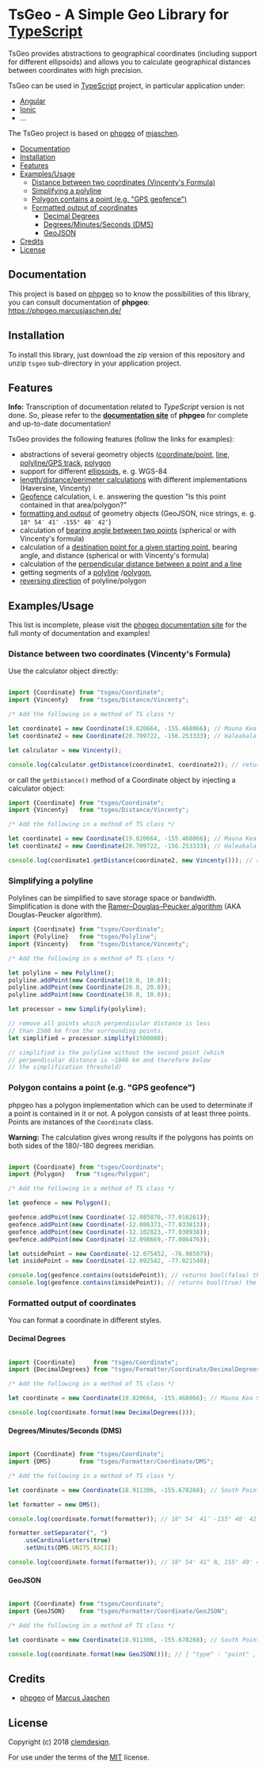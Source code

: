# TsGeo - A Simple Geo Library for [TypeScript](https://www.typescriptlang.org/)

TsGeo provides abstractions to geographical coordinates (including support for different ellipsoids) and allows you to calculate geographical distances between coordinates with high precision.

TsGeo can be used in [TypeScript](https://www.typescriptlang.org/) project, in particular application under:
- [Angular](https://angular.io/)
- [Ionic](https://ionicframework.com)
- ...

The TsGeo project is based on [phpgeo](https://github.com/mjaschen/phpgeo) of [mjaschen](https://github.com/mjaschen).

- [Documentation](#documentation)
- [Installation](#installation)
- [Features](#features)
- [Examples/Usage](#examplesusage)
  - [Distance between two coordinates \(Vincenty's Formula\)](#distance-between-two-coordinates-vincentys-formula)
  - [Simplifying a polyline](#simplifying-a-polyline)
  - [Polygon contains a point \(e.g. "GPS geofence"\)](#polygon-contains-a-point-eg-gps-geofence)
  - [Formatted output of coordinates](#formatted-output-of-coordinates)
    - [Decimal Degrees](#decimal-degrees)
    - [Degrees/Minutes/Seconds \(DMS\)](#degreesminutesseconds-dms)
    - [GeoJSON](#geojson)
- [Credits](#credits)
- [License](#license)


## Documentation

This project is based on [phpgeo](https://github.com/mjaschen/phpgeo) so to know the possibilities of this library, you can consult documentation of **phpgeo**:  https://phpgeo.marcusjaschen.de/


## Installation

To install this library, just download the zip version of this repository and unzip `tsgeo` sub-directory in your application project. 

## Features

**Info:** Transcription of documentation related to _TypeScript_ version is not done. So, please refer to the **[documentation site](https://phpgeo.marcusjaschen.de/)** of **phpgeo** for complete and up-to-date documentation!

TsGeo provides the following features (follow the links for examples):

- abstractions of several geometry objects ([coordinate/point](https://phpgeo.marcusjaschen.de/geometry/coordinate/),
  [line](https://phpgeo.marcusjaschen.de/geometry/line/),
  [polyline/GPS track](https://phpgeo.marcusjaschen.de/geometry/polyline/),
  [polygon](https://phpgeo.marcusjaschen.de/geometry/polygon/)
- support for different [ellipsoids](https://phpgeo.marcusjaschen.de/geometry/ellipsoid/), e. g. WGS-84
- [length/distance/perimeter calculations](https://phpgeo.marcusjaschen.de/calculations/distance/)
  with different implementations (Haversine, Vincenty)
- [Geofence](https://phpgeo.marcusjaschen.de/calculations/geofence/) calculation,
  i. e. answering the question "Is this point contained in that area/polygon?"
- [formatting and output](https://phpgeo.marcusjaschen.de/formatting/) of geometry objects
  (GeoJSON, nice strings, e. g. `18° 54′ 41″ -155° 40′ 42″`)
- calculation of [bearing angle between two points](https://phpgeo.marcusjaschen.de/calculations/bearing/#bearing-between-two-points)
  (spherical or with Vincenty's formula)
- calculation of a [destination point for a given starting point](https://phpgeo.marcusjaschen.de/calculations/bearing/#destination-point-for-given-bearing-and-distance),
  bearing angle, and distance (spherical or with Vincenty's formula)
- calculation of the [perpendicular distance between a point and a line](https://phpgeo.marcusjaschen.de/#_perpendicular_distance)
- getting segments of a [polyline](https://phpgeo.marcusjaschen.de/geometry/polyline/#segments)
  /[polygon](https://phpgeo.marcusjaschen.de/geometry/polygon/#segments),
- [reversing direction](https://phpgeo.marcusjaschen.de/geometry/polyline/#reverse-direction)
  of polyline/polygon

## Examples/Usage

This list is incomplete, please visit the [phpgeo documentation site](https://phpgeo.marcusjaschen.de/)
for the full monty of documentation and examples!

### Distance between two coordinates (Vincenty's Formula)

Use the calculator object directly:

```typescript

import {Coordinate} from "tsgeo/Coordinate";
import {Vincenty}   from "tsgeo/Distance/Vincenty";

/* Add the following in a method of TS class */

let coordinate1 = new Coordinate(19.820664, -155.468066); // Mauna Kea Summit
let coordinate2 = new Coordinate(20.709722, -156.253333); // Haleakala Summit

let calculator = new Vincenty();

console.log(calculator.getDistance(coordinate1, coordinate2)); // returns 128130.850 (meters; ≈128 kilometers)
```

or call the `getDistance()` method of a Coordinate object by injecting a calculator object:

```typescript
import {Coordinate} from "tsgeo/Coordinate";
import {Vincenty}   from "tsgeo/Distance/Vincenty";

/* Add the following in a method of TS class */

let coordinate1 = new Coordinate(19.820664, -155.468066); // Mauna Kea Summit
let coordinate2 = new Coordinate(20.709722, -156.253333); // Haleakala Summit

console.log(coordinate1.getDistance(coordinate2, new Vincenty())); // returns 128130.850 (meters; ≈128 kilometers)
```

### Simplifying a polyline

Polylines can be simplified to save storage space or bandwidth. Simplification is done with the [Ramer–Douglas–Peucker algorithm](https://en.wikipedia.org/wiki/Ramer–Douglas–Peucker_algorithm) (AKA Douglas-Peucker algorithm).

```typescript
import {Coordinate} from "tsgeo/Coordinate";
import {Polyline}   from "tsgeo/Polyline";
import {Vincenty}   from "tsgeo/Distance/Vincenty";

/* Add the following in a method of TS class */

let polyline = new Polyline();
polyline.addPoint(new Coordinate(10.0, 10.0));
polyline.addPoint(new Coordinate(20.0, 20.0));
polyline.addPoint(new Coordinate(30.0, 10.0));

let processor = new Simplify(polyline);

// remove all points which perpendicular distance is less
// than 1500 km from the surrounding points.
let simplified = processor.simplify(1500000);

// simplified is the polyline without the second point (which
// perpendicular distance is ~1046 km and therefore below
// the simplification threshold)
```

### Polygon contains a point (e.g. "GPS geofence")

phpgeo has a polygon implementation which can be used to determinate if a point is contained in it or not.
A polygon consists of at least three points. Points are instances of the `Coordinate` class.

**Warning:** The calculation gives wrong results if the polygons has points on both sides of the 180/-180 degrees meridian.

```typescript

import {Coordinate} from "tsgeo/Coordinate";
import {Polygon}   from "tsgeo/Polygon";

/* Add the following in a method of TS class */

let geofence = new Polygon();

geofence.addPoint(new Coordinate(-12.085870,-77.016261));
geofence.addPoint(new Coordinate(-12.086373,-77.033813));
geofence.addPoint(new Coordinate(-12.102823,-77.030938));
geofence.addPoint(new Coordinate(-12.098669,-77.006476));

let outsidePoint = new Coordinate(-12.075452, -76.985079);
let insidePoint = new Coordinate(-12.092542, -77.021540);

console.log(geofence.contains(outsidePoint)); // returns bool(false) the point is outside the polygon
console.log(geofence.contains(insidePoint)); // returns bool(true) the point is inside the polygon
```

### Formatted output of coordinates

You can format a coordinate in different styles.

#### Decimal Degrees

```typescript

import {Coordinate}     from "tsgeo/Coordinate";
import {DecimalDegrees} from "tsgeo/Formatter/Coordinate/DecimalDegrees";

/* Add the following in a method of TS class */

let coordinate = new Coordinate(19.820664, -155.468066); // Mauna Kea Summit

console.log(coordinate.format(new DecimalDegrees()));
```

#### Degrees/Minutes/Seconds (DMS)

```typescript

import {Coordinate} from "tsgeo/Coordinate";
import {DMS}        from "tsgeo/Formatter/Coordinate/DMS";

/* Add the following in a method of TS class */

let coordinate = new Coordinate(18.911306, -155.678268); // South Point, HI, USA

let formatter = new DMS();

console.log(coordinate.format(formatter)); // 18° 54′ 41″ -155° 40′ 42″

formatter.setSeparator(", ")
    .useCardinalLetters(true)
    .setUnits(DMS.UNITS_ASCII);

console.log(coordinate.format(formatter)); // 18° 54' 41" N, 155° 40' 42" W
```

#### GeoJSON

```typescript

import {Coordinate} from "tsgeo/Coordinate";
import {GeoJSON}    from "tsgeo/Formatter/Coordinate/GeoJSON";

/* Add the following in a method of TS class */

let coordinate = new Coordinate(18.911306, -155.678268); // South Point, HI, USA

console.log(coordinate.format(new GeoJSON())); // { "type" : "point" , "coordinates" : [ -155.678268, 18.911306 ] }
```

## Credits

* [phpgeo](https://github.com/mjaschen/phpgeo) of [Marcus Jaschen](https://github.com/mjaschen)

## License

Copyright (c) 2018 [clemdesign](https://github.com/clemdesign/).

For use under the terms of the [MIT](http://www.opensource.org/licenses/mit-license.php) license. 
